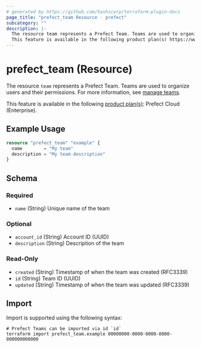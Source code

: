 ```yaml
---
# generated by https://github.com/hashicorp/terraform-plugin-docs
page_title: "prefect_team Resource - prefect"
subcategory: ""
description: |-
  The resource team represents a Prefect Team. Teams are used to organize users and their permissions. For more information, see manage teams https://docs.prefect.io/v3/manage/cloud/manage-users/manage-teams.
  This feature is available in the following product plan(s) https://www.prefect.io/pricing: Prefect Cloud (Enterprise).
---
```


# prefect_team (Resource)

The resource `team` represents a Prefect Team. Teams are used to organize users and their permissions. For more information, see [manage teams](https://docs.prefect.io/v3/manage/cloud/manage-users/manage-teams).

This feature is available in the following [product plan(s)](https://www.prefect.io/pricing): Prefect Cloud (Enterprise).

## Example Usage

```terraform
resource "prefect_team" "example" {
  name        = "My team"
  description = "My team description"
}
```

<!-- schema generated by tfplugindocs -->
## Schema

### Required

- `name` (String) Unique name of the team

### Optional

- `account_id` (String) Account ID (UUID)
- `description` (String) Description of the team

### Read-Only

- `created` (String) Timestamp of when the team was created (RFC3339)
- `id` (String) Team ID (UUID)
- `updated` (String) Timestamp of when the team was updated (RFC3339)

## Import

Import is supported using the following syntax:

```shell
# Prefect Teams can be imported via id `id`
terraform import prefect_team.example 00000000-0000-0000-0000-000000000000
```
